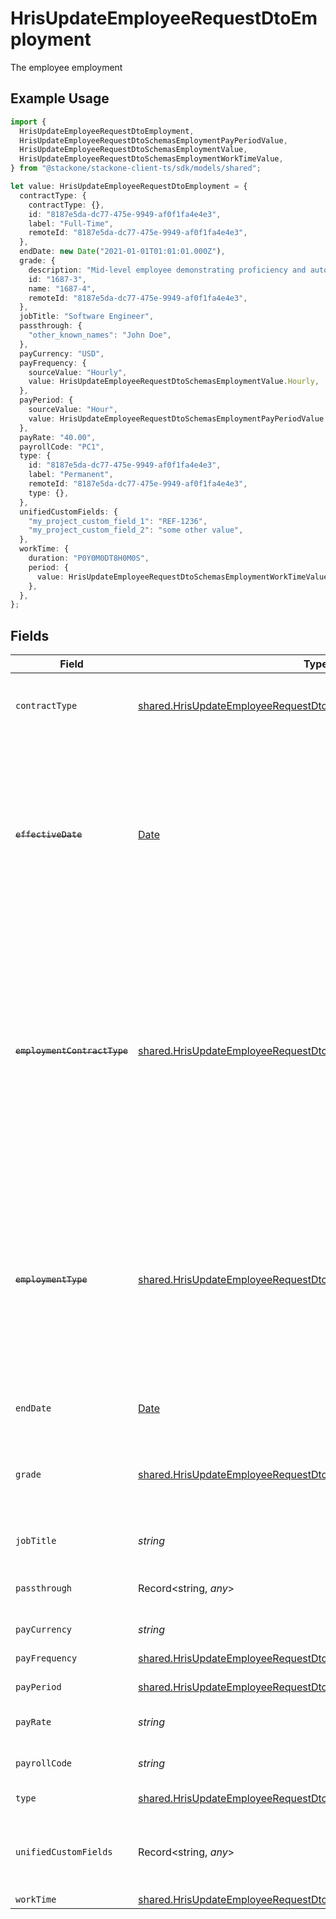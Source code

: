 # HrisUpdateEmployeeRequestDtoEmployment

The employee employment

## Example Usage

```typescript
import {
  HrisUpdateEmployeeRequestDtoEmployment,
  HrisUpdateEmployeeRequestDtoSchemasEmploymentPayPeriodValue,
  HrisUpdateEmployeeRequestDtoSchemasEmploymentValue,
  HrisUpdateEmployeeRequestDtoSchemasEmploymentWorkTimeValue,
} from "@stackone/stackone-client-ts/sdk/models/shared";

let value: HrisUpdateEmployeeRequestDtoEmployment = {
  contractType: {
    contractType: {},
    id: "8187e5da-dc77-475e-9949-af0f1fa4e4e3",
    label: "Full-Time",
    remoteId: "8187e5da-dc77-475e-9949-af0f1fa4e4e3",
  },
  endDate: new Date("2021-01-01T01:01:01.000Z"),
  grade: {
    description: "Mid-level employee demonstrating proficiency and autonomy.",
    id: "1687-3",
    name: "1687-4",
    remoteId: "8187e5da-dc77-475e-9949-af0f1fa4e4e3",
  },
  jobTitle: "Software Engineer",
  passthrough: {
    "other_known_names": "John Doe",
  },
  payCurrency: "USD",
  payFrequency: {
    sourceValue: "Hourly",
    value: HrisUpdateEmployeeRequestDtoSchemasEmploymentValue.Hourly,
  },
  payPeriod: {
    sourceValue: "Hour",
    value: HrisUpdateEmployeeRequestDtoSchemasEmploymentPayPeriodValue.Hour,
  },
  payRate: "40.00",
  payrollCode: "PC1",
  type: {
    id: "8187e5da-dc77-475e-9949-af0f1fa4e4e3",
    label: "Permanent",
    remoteId: "8187e5da-dc77-475e-9949-af0f1fa4e4e3",
    type: {},
  },
  unifiedCustomFields: {
    "my_project_custom_field_1": "REF-1236",
    "my_project_custom_field_2": "some other value",
  },
  workTime: {
    duration: "P0Y0M0DT8H0M0S",
    period: {
      value: HrisUpdateEmployeeRequestDtoSchemasEmploymentWorkTimeValue.Month,
    },
  },
};
```

## Fields

| Field                                                                                                                                                                                   | Type                                                                                                                                                                                    | Required                                                                                                                                                                                | Description                                                                                                                                                                             | Example                                                                                                                                                                                 |
| --------------------------------------------------------------------------------------------------------------------------------------------------------------------------------------- | --------------------------------------------------------------------------------------------------------------------------------------------------------------------------------------- | --------------------------------------------------------------------------------------------------------------------------------------------------------------------------------------- | --------------------------------------------------------------------------------------------------------------------------------------------------------------------------------------- | --------------------------------------------------------------------------------------------------------------------------------------------------------------------------------------- |
| `contractType`                                                                                                                                                                          | [shared.HrisUpdateEmployeeRequestDtoContractType](../../../sdk/models/shared/hrisupdateemployeerequestdtocontracttype.md)                                                               | :heavy_minus_sign:                                                                                                                                                                      | The employment work schedule type                                                                                                                                                       |                                                                                                                                                                                         |
| ~~`effectiveDate`~~                                                                                                                                                                     | [Date](https://developer.mozilla.org/en-US/docs/Web/JavaScript/Reference/Global_Objects/Date)                                                                                           | :heavy_minus_sign:                                                                                                                                                                      | : warning: ** DEPRECATED **: This will be removed in a future release, please migrate away from it as soon as possible.<br/><br/>The employee effective date                            | 2021-01-01T00:00:00.000Z                                                                                                                                                                |
| ~~`employmentContractType`~~                                                                                                                                                            | [shared.HrisUpdateEmployeeRequestDtoSchemasEmploymentContractType](../../../sdk/models/shared/hrisupdateemployeerequestdtoschemasemploymentcontracttype.md)                             | :heavy_minus_sign:                                                                                                                                                                      | : warning: ** DEPRECATED **: This will be removed in a future release, please migrate away from it as soon as possible.<br/><br/>The employment work schedule type (e.g., full-time, part-time) | full_time                                                                                                                                                                               |
| ~~`employmentType`~~                                                                                                                                                                    | [shared.HrisUpdateEmployeeRequestDtoSchemasEmploymentType](../../../sdk/models/shared/hrisupdateemployeerequestdtoschemasemploymenttype.md)                                             | :heavy_minus_sign:                                                                                                                                                                      | : warning: ** DEPRECATED **: This will be removed in a future release, please migrate away from it as soon as possible.<br/><br/>The type of employment (e.g., contractor, permanent)   | permanent                                                                                                                                                                               |
| `endDate`                                                                                                                                                                               | [Date](https://developer.mozilla.org/en-US/docs/Web/JavaScript/Reference/Global_Objects/Date)                                                                                           | :heavy_minus_sign:                                                                                                                                                                      | The end date of employment                                                                                                                                                              | 2021-01-01T01:01:01.000Z                                                                                                                                                                |
| `grade`                                                                                                                                                                                 | [shared.HrisUpdateEmployeeRequestDtoGrade](../../../sdk/models/shared/hrisupdateemployeerequestdtograde.md)                                                                             | :heavy_minus_sign:                                                                                                                                                                      | Represents the employee’s position within the organizational hierarchy.                                                                                                                 |                                                                                                                                                                                         |
| `jobTitle`                                                                                                                                                                              | *string*                                                                                                                                                                                | :heavy_minus_sign:                                                                                                                                                                      | The job title of the employee                                                                                                                                                           | Software Engineer                                                                                                                                                                       |
| `passthrough`                                                                                                                                                                           | Record<string, *any*>                                                                                                                                                                   | :heavy_minus_sign:                                                                                                                                                                      | Value to pass through to the provider                                                                                                                                                   | {<br/>"other_known_names": "John Doe"<br/>}                                                                                                                                             |
| `payCurrency`                                                                                                                                                                           | *string*                                                                                                                                                                                | :heavy_minus_sign:                                                                                                                                                                      | The currency used for pay                                                                                                                                                               | USD                                                                                                                                                                                     |
| `payFrequency`                                                                                                                                                                          | [shared.HrisUpdateEmployeeRequestDtoPayFrequency](../../../sdk/models/shared/hrisupdateemployeerequestdtopayfrequency.md)                                                               | :heavy_minus_sign:                                                                                                                                                                      | The pay frequency                                                                                                                                                                       | hourly                                                                                                                                                                                  |
| `payPeriod`                                                                                                                                                                             | [shared.HrisUpdateEmployeeRequestDtoPayPeriod](../../../sdk/models/shared/hrisupdateemployeerequestdtopayperiod.md)                                                                     | :heavy_minus_sign:                                                                                                                                                                      | The pay period                                                                                                                                                                          | monthly                                                                                                                                                                                 |
| `payRate`                                                                                                                                                                               | *string*                                                                                                                                                                                | :heavy_minus_sign:                                                                                                                                                                      | The pay rate for the employee                                                                                                                                                           | 40.00                                                                                                                                                                                   |
| `payrollCode`                                                                                                                                                                           | *string*                                                                                                                                                                                | :heavy_minus_sign:                                                                                                                                                                      | The payroll code of the employee                                                                                                                                                        | PC1                                                                                                                                                                                     |
| `type`                                                                                                                                                                                  | [shared.HrisUpdateEmployeeRequestDtoType](../../../sdk/models/shared/hrisupdateemployeerequestdtotype.md)                                                                               | :heavy_minus_sign:                                                                                                                                                                      | The type of employment                                                                                                                                                                  |                                                                                                                                                                                         |
| `unifiedCustomFields`                                                                                                                                                                   | Record<string, *any*>                                                                                                                                                                   | :heavy_minus_sign:                                                                                                                                                                      | Custom Unified Fields configured in your StackOne project                                                                                                                               | {<br/>"my_project_custom_field_1": "REF-1236",<br/>"my_project_custom_field_2": "some other value"<br/>}                                                                                |
| `workTime`                                                                                                                                                                              | [shared.HrisUpdateEmployeeRequestDtoWorkTime](../../../sdk/models/shared/hrisupdateemployeerequestdtoworktime.md)                                                                       | :heavy_minus_sign:                                                                                                                                                                      | N/A                                                                                                                                                                                     |                                                                                                                                                                                         |